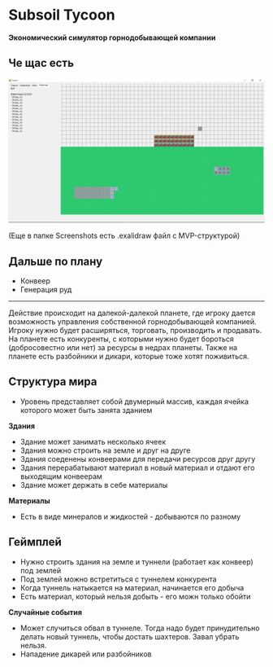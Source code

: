 # Subsoil Tycoon

**Экономический симулятор горнодобывающей компании**

## Че щас есть
![](/Screenshots/18.05.PNG?raw=true)

(Еще в папке Screenshots есть .exalidraw файл с MVP-структурой)

## Дальше по плану
- Конвеер
- Генерация руд

---

Действие происходит на далекой-далекой планете, где игроку дается возможность управления собственной горнодобывающей компанией.
Игроку нужно будет расширяться, торговать, производить и продавать. На планете есть конкуренты, с которыми нужно будет бороться (добросовестно или нет)
за ресурсы в недрах планеты. Также на планете есть разбойники и дикари, которые тоже хотят поживиться.

## Структура мира
- Уровень представляет собой двумерный массив, каждая ячейка которого может быть занята зданием

**Здания**
- Здание может занимать несколько ячеек
- Здания можно строить на земле и друг на друге
- Здания соеденены конвеерами для передачи ресурсов друг другу
- Здания перерабатывают материал в новый материал и отдают его выходящим конвеерам
- Здание может держать в себе материалы

**Материалы**
- Есть в виде минералов и жидкостей - добываются по разному

## Геймплей
- Нужно строить здания на земле и туннели (работает как конвеер) под землей
- Под землей можно встретиться с туннелем конкурента
- Когда туннель натыкается на материал, начинается его добыча
- Есть материал, который нельзя добыть - его можн только обойти

**Случайные события**
- Может случиться обвал в туннеле. Тогда надо будет принудительно делать новый туннель, чтобы достать шахтеров. Завал убрать нельзя.
- Нападение дикарей или разбойников
